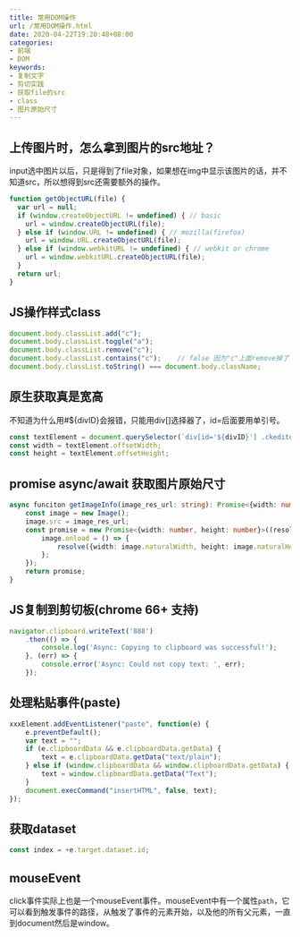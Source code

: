 ```yaml
---
title: 常用DOM操作
url: /常用DOM操作.html
date: 2020-04-22T19:20:48+08:00
categories:
- 前端
- DOM
keywords:
- 复制文字
- 剪切实践
- 获取file的src
- class
- 图片原始尺寸
---
```


## 上传图片时，怎么拿到图片的src地址？
input选中图片以后，只是得到了file对象，如果想在img中显示该图片的话，并不知道src，所以想得到src还需要额外的操作。
```javascript
function getObjectURL(file) {
  var url = null;
  if (window.createObjectURL != undefined) { // basic
    url = window.createObjectURL(file);
  } else if (window.URL != undefined) { // mozilla(firefox)
    url = window.URL.createObjectURL(file);
  } else if (window.webkitURL != undefined) { // webkit or chrome
    url = window.webkitURL.createObjectURL(file);
  }
  return url;
}
```

## JS操作样式class
```js
document.body.classList.add("c");
document.body.classList.toggle("a");
document.body.classList.remove("c");
document.body.classList.contains("c");    // false 因为"c"上面remove掉了
document.body.classList.toString() === document.body.className;
```

## 原生获取真是宽高
不知道为什么用#${divID}会报错，只能用div[]选择器了，id=后面要用单引号。

```js
const textElement = document.querySelector(`div[id='${divID}'] .ckeditor`);
const width = textElement.offsetWidth;
const height = textElement.offsetHeight;
```

## promise async/await 获取图片原始尺寸
```ts
async funciton getImageInfo(image_res_url: string): Promise<{width: number, height: number}> {
    const image = new Image();
    image.src = image_res_url;
    const promise = new Promise<{width: number, height: number}>((resolve, reject) => {
        image.onload = () => {
            resolve({width: image.naturalWidth, height: image.naturalHeight});
        };
    });
    return promise;
}
```

## JS复制到剪切板(chrome 66+ 支持)
```js
navigator.clipboard.writeText('888')
    .then(() => {
        console.log('Async: Copying to clipboard was successful!');
    }, (err) => {
        console.error('Async: Could not copy text: ', err);
    });  
```

## 处理粘贴事件(paste)

```js
xxxElement.addEventListener("paste", function(e) {
    e.preventDefault();
    var text = "";
    if (e.clipboardData && e.clipboardData.getData) {
        text = e.clipboardData.getData("text/plain");
    } else if (window.clipboardData && window.clipboardData.getData) {
        text = window.clipboardData.getData("Text");
    }
    document.execCommand("insertHTML", false, text);
});  

```

## 获取dataset
```js
const index = +e.target.dataset.id;
```

## mouseEvent

click事件实际上也是一个mouseEvent事件。mouseEvent中有一个属性`path`，它可以看到触发事件的路径，从触发了事件的元素开始，以及他的所有父元素，一直到document然后是window。